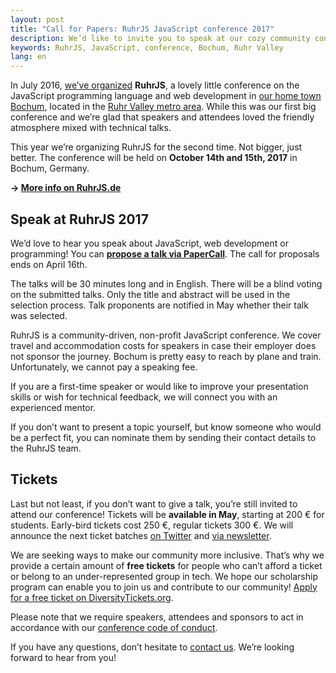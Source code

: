 ```yaml
---
layout: post
title: "Call for Papers: RuhrJS JavaScript conference 2017"
description: We’d like to invite you to speak at our cozy community conference in Bochum, Germany.
keywords: RuhrJS, JavaScript, conference, Bochum, Ruhr Valley
lang: en
---
```


In July 2016, [we’ve organized](http://molily.de/pottjs-and-progressive-enhancement/) **RuhrJS**, a lovely little conference on the JavaScript programming language and web development in [our home town Bochum](https://en.wikipedia.org/wiki/Bochum), located in the [Ruhr Valley metro area](https://en.wikipedia.org/wiki/Ruhr). While this was our first big conference and we’re glad that speakers and attendees loved the friendly atmosphere mixed with technical talks.

This year we’re organizing RuhrJS for the second time. Not bigger, just better. The conference will be held on **October 14th and 15th, 2017** in Bochum, Germany.

**&rarr; [More info on RuhrJS.de](https://ruhrjs.de)**

## Speak at RuhrJS 2017

We’d love to hear you speak about JavaScript, web development or programming! You can **[propose a talk via PaperCall](https://www.papercall.io/ruhrjs2017)**. The call for proposals ends on April 16th.

The talks will be 30 minutes long and in English. There will be a blind voting on the submitted talks. Only the title and abstract will be used in the selection process. Talk proponents are notified in May whether their talk was selected.

RuhrJS is a community-driven, non-profit JavaScript conference. We cover travel and accommodation costs for speakers in case their employer does not sponsor the journey. Bochum is pretty easy to reach by plane and train. Unfortunately, we cannot pay a speaking fee.

If you are a first-time speaker or would like to improve your presentation skills or wish for technical feedback, we will connect you with an experienced mentor.

If you don’t want to present a topic yourself, but know someone who would be a perfect fit, you can nominate them by sending their  contact details to the RuhrJS team.

## Tickets

Last but not least, if you don’t want to give a talk, you’re still invited to attend our conference! Tickets will be **available in May**, starting at 200 € for students. Early-bird tickets cost 250 €, regular tickets 300 €. We will announce the next ticket batches [on Twitter](https://twitter.com/ruhrjs) and [via newsletter](https://ruhrjs.de/).

We are seeking ways to make our community more inclusive. That’s why we provide a certain amount of **free tickets** for people who can’t afford a ticket or belong to an under-represented group in tech. We hope our scholarship program can enable you to join us and contribute to our community! <a href="https://diversitytickets.org/events/69">Apply for a free ticket on DiversityTickets.org</a>.

Please note that we require speakers, attendees and sponsors to act in accordance with our <a href="https://ruhrjs.de/code-of-conduct">conference code of conduct</a>.

If you have any questions, don’t hesitate to [contact us](mailto:madeleine@ruhrjs.de). We’re looking forward to hear from you!
